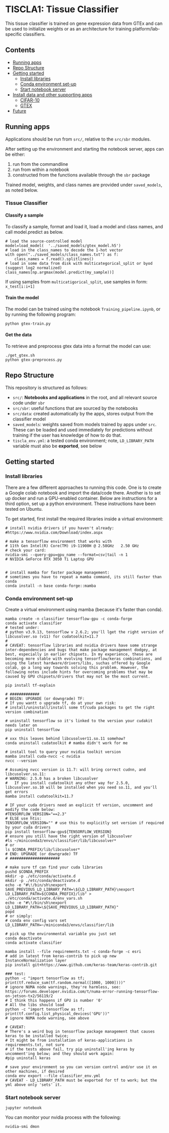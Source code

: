 # TISCLA1: Tissue Classifier

This tissue classifier is trained on gene expression data from GTEx and can be used to initialize weights or as an architecture for training platform/lab-specific classifiers.

## Contents
- [Running apps](#running-apps)
- [Repo Structure](#repo-structure)
- [Getting started](#getting-started)
  - [Install libraries](#install-libraries)
  - [Conda environment set-up](#conda-environment-set-up)
  - [Start notebook server](#start-notebook-server)
- [Install data and other supporting apps](#install-data-and-other-supporting-apps)
  - [CIFAR-10](#cifar-10)
  - [GTEX](#gtex)
- [Future](#future)

## Running apps

Applications should be run from `src/`, relative to the `src/sbr` modules.

After setting up the environment and starting the notebook server, apps can be either:
1. run from the commandline
2. run from within a notebook
3. constructed from the functions available through the `sbr` package

Trained model, weights, and class names are provided under `saved_models`, as noted below.

### Tissue Classifier

#### Classify a sample
To classify a sample, format and load it, load a model and class names, and call model.predict as below.

```
# load the source-controlled model
model=load_model(  '../saved_models/gtex_model.h5')
# load in the class_names to decode the 1-hot vector
with open("../saved_models/class_names.txt") as f:
    class_names = f.read().splitlines()
# load in some data from disk with multicategorical_split or byod (suggest log2 normalized)
class_names[np.argmax(model.predict(my_sample))]
```
If using samples from `multicatigorical_split`, use samples in form: `x_test[i:i+1]`


#### Train the model
The model can be trained using the notebook `Training_pipeline.ipynb`, or by running the following program:
```
python gtex-train.py
```

#### Get the data
To retrieve and preprocess gtex data into a format the model can use:
```
./get_gtex.sh
python gtex-preprocess.py
```

## Repo Structure

This repository is structured as follows:
 - `src/`:  **Notebooks and applications** in the root, and all relevant source code under `sbr`
 - `src/sbr`:  useful functions that are sourced by the notebooks
 - `src/data`:  created automatically by the apps, stores output from the classifier model
 - `saved_models`:  weights saved from models trained by apps under `src`. These can be loaded and used immediately for predictions without training if the user has knowledge of how to do that.
 - `tiscla_env.yml`: a tested conda environment; note, `LD_LIBRARY_PATH` variable must also be **exported**, see below

## Getting started

### Install libraries

There are a few different approaches to running this code. One is to
create a Google colab notebook and import the data/code there. Another
is to set up docker and run a GPU-enabled container. Below are
instructions for a third option, set up a python environment. These
instructions have been tested on Ubuntu.

To get started, first install the required libraries inside a virtual environment:

```
# install nvidia drivers if you haven't already:
#https://www.nvidia.com/Download/index.aspx

# make a tensorflow environment that works with
# 11th Gen Intel(R) Core(TM) i9-11900H @ 2.50GHz   2.50 GHz
# check your card:
nvidia-smi --query-gpu=gpu_name --format=csv|tail -n 1
# NVIDIA GeForce RTX 3050 Ti Laptop GPU


# install mamba for faster package management:
# sometimes you have to repeat a mamba command, its still faster than conda
conda install -n base conda-forge::mamba
```
###  Conda environment set-up

Create a virtual environment using mamba (because it's faster than conda).

```
mamba create -n classifier tensorflow-gpu -c conda-forge
conda activate classifier
# tested under:
# python v3.9.13, tensorflow v 2.6.2; you'll lget the right version of libcusolver.so (v11) for cudatoolkit=11.7
# 
# CAVEAT: tensorflow libraries and nvidia drivers have some strange inter-dependencies and bugs that make package management dodgey, at best, especially in earlier chipsets. In my experience, these are becoming more stable with evolving tensorflow/keras combinations, and using the latest hardware/drivers/libs, suchas offered by Google colab, go a long way towards solving this problem. However, the following notes include hints for overcoming problems that may be caused by GPU chipsets/drivers that may not be the most current.

pip install tf-explain

# #############
# BEGIN: UPGRADE (or downgrade) TF:
# If you wantt o upgrade tf, do at your own risk:
# install/uninstall/install some tf/cuda packages to get the right version combination

# uninstall tensorflow so it's linked to the version your cudakit needs later on
pip uninstall tensorflow

# xxx this leaves behind libcusolver11.so.11 somehow?
conda uninstall cudatoolkit # mamba didn't work for me

# install tool to query your nvidia toolkit version
mamba install cuda-nvcc -c nvidia
nvcc --version

# Assuming nvcc version is 11.7: will bring correct cudnn, and libcusolver.so.11:
# WARNING: 2.5.0 has a broken libcusolver
#   If you install cudatoolkit any other way for 2.5.0, libcusolver.so.10 will be installed when you need so.11, and you'll get errors
mamba install cudatoolkit=11.7 

# IF your cuda drivers need an explicit tf version, uncomment and modify the code below:
#TENSORFLOW_VERSION="==2.3" 
# ELSE use htis:
TENSORFLOW_VERSION="" # use this to explicitly set version if required by your cuda drivers
pip install tensorflow-gpu${TENSORFLOW_VERSION}
# ensure you still have the right version of libcusolver
#ls ~/miniconda3/envs/classifier/lib/libcusolver*
# or 
ls $CONDA_PREFIX/lib/libcusolver*
# END: UPGRADE (or downgrade) TF
# ######################

# make sure tf can find your cuda libraries
pushd $CONDA_PREFIX
mkdir -p ./etc/conda/activate.d
mkdir -p ./etc/conda/deactivate.d
echo -e "#\!/bin/sh\nexport SAVE_PREVIOUS_LD_LIBRARY_PATH=\${LD_LIBRARY_PATH}\nexport LD_LIBRARY_PATH=${CONDA_PREFIX}/lib" > ./etc/conda/activate.d/env_vars.sh
echo -e "#\!/bin/sh\nexport LD_LIBRARY_PATH=\${SAVE_PREVIOUS_LD_LIBRARY_PATH}"
popd
# or simply:
# conda env config vars set LD_LIBRARY_PATH=~/miniconda3/envs/classifier/lib

# pick up the environmental variable you just set
conda deactivate
conda activate classifier

mamba install --file requirements.txt -c conda-forge -c esri
# add in latest from keras-contrib to pick up new InstanceNormalization layer
pip install git+https://www.github.com/keras-team/keras-contrib.git

### test:
python -c "import tensorflow as tf; print(tf.reduce_sum(tf.random.normal([1000, 1000])))"
# ignore NUMA node warnings, they're harmless, see: https://forums.developer.nvidia.com/t/numa-error-running-tensorflow-on-jetson-tx2/56119/2
# I think this happens if GPU is number '0'
# All the libs should load
python -c "import tensorflow as tf; print(tf.config.list_physical_devices('GPU'))"
# ignore NUMA node warning, see above

# CAVEAT:
# There's a weird bug in tensorflow package management that causes keras to be installed twice; 
# It might be from installation of keras-applications in requirements.txt, not sure
# if the tests above fail, try pip uninstall'ing keras by uncomment'ing below; and they should work again:
#pip uninstall keras

# save your environment so you can version control and/or use it on other machines, if desired
conda env export --file classifier_env.yml
# CAVEAT - LD_LIBRARY_PATH must be exported for tf to work; but the yml above only 'sets' it.
```

### Start notebook server
```
jupyter notebook
```
You can monitor your nvidia process with the following:
```
nvidia-smi dmon
```

